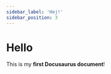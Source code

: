 ```yaml
---
sidebar_label: 'Hej!'
sidebar_position: 3
---
```

# Hello

This is my **first Docusaurus document**!